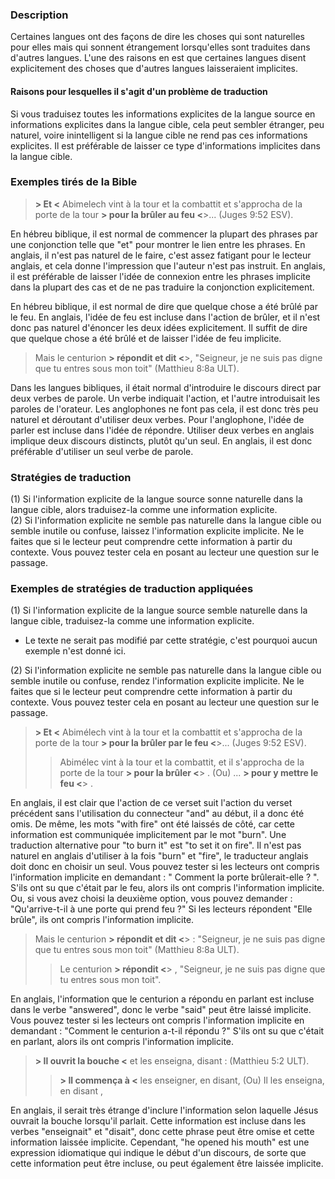 ### Description

Certaines langues ont des façons de dire les choses qui sont naturelles pour elles mais qui sonnent étrangement lorsqu'elles sont traduites dans d'autres langues. L'une des raisons en est que certaines langues disent explicitement des choses que d'autres langues laisseraient implicites.

#### Raisons pour lesquelles il s'agit d'un problème de traduction

Si vous traduisez toutes les informations explicites de la langue source en informations explicites dans la langue cible, cela peut sembler étranger, peu naturel, voire inintelligent si la langue cible ne rend pas ces informations explicites. Il est préférable de laisser ce type d'informations implicites dans la langue cible.

### Exemples tirés de la Bible

> **> Et <** Abimelech vint à la tour et la combattit et s'approcha de la porte de la tour **> pour la brûler au feu <**>... (Juges 9:52 ESV).

En hébreu biblique, il est normal de commencer la plupart des phrases par une conjonction telle que "et" pour montrer le lien entre les phrases. En anglais, il n'est pas naturel de le faire, c'est assez fatigant pour le lecteur anglais, et cela donne l'impression que l'auteur n'est pas instruit. En anglais, il est préférable de laisser l'idée de connexion entre les phrases implicite dans la plupart des cas et de ne pas traduire la conjonction explicitement.

En hébreu biblique, il est normal de dire que quelque chose a été brûlé par le feu. En anglais, l'idée de feu est incluse dans l'action de brûler, et il n'est donc pas naturel d'énoncer les deux idées explicitement. Il suffit de dire que quelque chose a été brûlé et de laisser l'idée de feu implicite.

> Mais le centurion **> répondit et dit <**>, "Seigneur, je ne suis pas digne que tu entres sous mon toit" (Matthieu 8:8a ULT).

Dans les langues bibliques, il était normal d'introduire le discours direct par deux verbes de parole. Un verbe indiquait l'action, et l'autre introduisait les paroles de l'orateur. Les anglophones ne font pas cela, il est donc très peu naturel et déroutant d'utiliser deux verbes. Pour l'anglophone, l'idée de parler est incluse dans l'idée de répondre. Utiliser deux verbes en anglais implique deux discours distincts, plutôt qu'un seul. En anglais, il est donc préférable d'utiliser un seul verbe de parole.

### Stratégies de traduction

(1) Si l'information explicite de la langue source sonne naturelle dans la langue cible, alors traduisez-la comme une information explicite.<br>
(2) Si l'information explicite ne semble pas naturelle dans la langue cible ou semble inutile ou confuse, laissez l'information explicite implicite. Ne le faites que si le lecteur peut comprendre cette information à partir du contexte. Vous pouvez tester cela en posant au lecteur une question sur le passage.

### Exemples de stratégies de traduction appliquées

(1) Si l'information explicite de la langue source semble naturelle dans la langue cible, traduisez-la comme une information explicite.

* Le texte ne serait pas modifié par cette stratégie, c'est pourquoi aucun exemple n'est donné ici.

(2) Si l'information explicite ne semble pas naturelle dans la langue cible ou semble inutile ou confuse, rendez l'information explicite implicite. Ne le faites que si le lecteur peut comprendre cette information à partir du contexte. Vous pouvez tester cela en posant au lecteur une question sur le passage.

> **> Et <** Abimélech vint à la tour et la combattit et s'approcha de la porte de la tour **> pour la brûler par le feu <**>... (Juges 9:52 ESV).
>
> > Abimélec vint à la tour et la combattit, et il s'approcha de la porte de la tour **> pour la brûler <**> . (Ou) ... **> pour y mettre le feu <**> .

En anglais, il est clair que l'action de ce verset suit l'action du verset précédent sans l'utilisation du connecteur "and" au début, il a donc été omis. De même, les mots "with fire" ont été laissés de côté, car cette information est communiquée implicitement par le mot "burn". Une traduction alternative pour "to burn it" est "to set it on fire". Il n'est pas naturel en anglais d'utiliser à la fois "burn" et "fire", le traducteur anglais doit donc en choisir un seul. Vous pouvez tester si les lecteurs ont compris l'information implicite en demandant : " Comment la porte brûlerait-elle ? ". S'ils ont su que c'était par le feu, alors ils ont compris l'information implicite. Ou, si vous avez choisi la deuxième option, vous pouvez demander : "Qu'arrive-t-il à une porte qui prend feu ?" Si les lecteurs répondent "Elle brûle", ils ont compris l'information implicite.

> Mais le centurion **> répondit et dit <**> : "Seigneur, je ne suis pas digne que tu entres sous mon toit" (Matthieu 8:8a ULT).
>
> > Le centurion **> répondit <**> , "Seigneur, je ne suis pas digne que tu entres sous mon toit".

En anglais, l'information que le centurion a répondu en parlant est incluse dans le verbe "answered", donc le verbe "said" peut être laissé implicite. Vous pouvez tester si les lecteurs ont compris l'information implicite en demandant : "Comment le centurion a-t-il répondu ?" S'ils ont su que c'était en parlant, alors ils ont compris l'information implicite.

> **> Il ouvrit la bouche <** et les enseigna, disant : (Matthieu 5:2 ULT).
>
> > **> Il commença à <** les enseigner, en disant, (Ou) Il les enseigna, en disant ,

En anglais, il serait très étrange d'inclure l'information selon laquelle Jésus ouvrait la bouche lorsqu'il parlait. Cette information est incluse dans les verbes "enseignait" et "disait", donc cette phrase peut être omise et cette information laissée implicite. Cependant, "he opened his mouth" est une expression idiomatique qui indique le début d'un discours, de sorte que cette information peut être incluse, ou peut également être laissée implicite.

